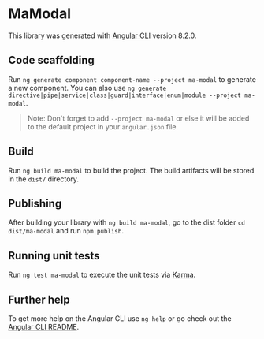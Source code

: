 # MaModal

This library was generated with [Angular CLI](https://github.com/angular/angular-cli) version 8.2.0.

## Code scaffolding

Run `ng generate component component-name --project ma-modal` to generate a new component. You can also use `ng generate directive|pipe|service|class|guard|interface|enum|module --project ma-modal`.
> Note: Don't forget to add `--project ma-modal` or else it will be added to the default project in your `angular.json` file. 

## Build

Run `ng build ma-modal` to build the project. The build artifacts will be stored in the `dist/` directory.

## Publishing

After building your library with `ng build ma-modal`, go to the dist folder `cd dist/ma-modal` and run `npm publish`.

## Running unit tests

Run `ng test ma-modal` to execute the unit tests via [Karma](https://karma-runner.github.io).

## Further help

To get more help on the Angular CLI use `ng help` or go check out the [Angular CLI README](https://github.com/angular/angular-cli/blob/master/README.md).

